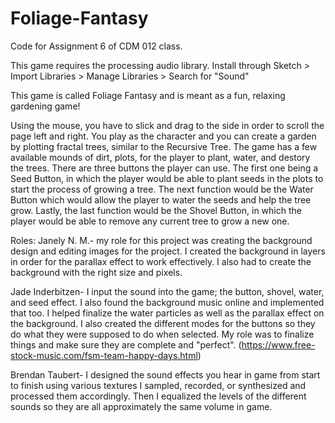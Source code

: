 # Foliage-Fantasy

Code for Assignment 6 of CDM 012 class.

This game requires the processing audio library. Install through
Sketch > Import Libraries > Manage Libraries > Search for "Sound"

This game is called Foliage Fantasy and is meant as a fun, relaxing gardening game!

Using the mouse, you have to slick and drag to the side in order to scroll the page left and right.
You play as the character and you can create a garden by plotting fractal trees, similar to the Recursive Tree. The game has a few available mounds of dirt, plots, for the player to plant, water, and destory the trees.
There are three buttons the player can use. The first one being a Seed Button, in which the player would be able to plant seeds in the plots to start the process of growing a tree. The next function would be the Water Button which would allow the player to water the seeds and help the tree grow. Lastly, the last function would be the Shovel Button, in which the player would be able to remove any current tree to grow a new one.

Roles:
Janely N. M.- my role for this project was creating the background design and editing images for the project. I created the background in layers in order for the parallax effect to work effectively. I also had to create the background with the right size and pixels.

Jade Inderbitzen- I input the sound into the game; the button, shovel, water, and seed effect. I also found the background music online and implemented that too. I helped finalize the water particles as well as the parallax effect on the background. I also created the different modes for the buttons so they do what they were supposed to do when selected. My role was to finalize things and make sure they are complete and "perfect". (https://www.free-stock-music.com/fsm-team-happy-days.html)

Brendan Taubert- I designed the sound effects you hear in game from start to finish using various textures I sampled, recorded, or synthesized and processed them accordingly. Then I equalized the levels of the different sounds so they are all approximately the same volume in game.
